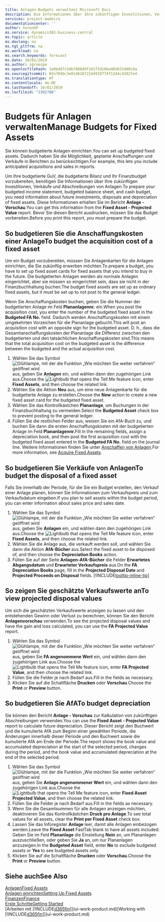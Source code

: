 ```yaml
---
title: Anlagen-Budgets verwalten| Microsoft Docs
description: Die Informationen über Ihre zukünftigen Investitionen, Verkäufe und Abschreibungen von Anlagen, die Ihnen helfen, Budget- und Planungen vorzubereiten.
services: project-madeira
documentationcenter: ''
author: SorenGP
ms.service: dynamics365-business-central
ms.topic: article
ms.devlang: na
ms.tgt_pltfrm: na
ms.workload: na
ms.search.keywords: forecast
ms.date: 10/01/2019
ms.author: sgroespe
ms.openlocfilehash: 1e0bdd7c54b788049f2d1f2d16be405825480c8a
ms.sourcegitcommit: 02e704bc3e01d62072144919774f1244c42827e4
ms.translationtype: HT
ms.contentlocale: de-DE
ms.lasthandoff: 10/01/2019
ms.locfileid: "2302788"
---
```

# <a name="manage-budgets-for-fixed-assets"></a><span data-ttu-id="cb68e-103">Budgets für Anlagen verwalten</span><span class="sxs-lookup"><span data-stu-id="cb68e-103">Manage Budgets for Fixed Assets</span></span>
<span data-ttu-id="cb68e-104">Sie können budgetierte Anlagen einrichten.</span><span class="sxs-lookup"><span data-stu-id="cb68e-104">You can set up budgeted fixed assets.</span></span> <span data-ttu-id="cb68e-105">Dadurch haben Sie die Möglichkeit, geplante Anschaffungen und Verkäufe in Berichten zu berücksichtigen.</span><span class="sxs-lookup"><span data-stu-id="cb68e-105">For example, this lets you include anticipated acquisitions and sales in reports.</span></span>  

<span data-ttu-id="cb68e-106">Um Ihre budgetierte GuV, die budgetierte Bilanz und Ihr Finanzbudget vorzubereiten, benötigen Sie Informationen über Ihre zukünftigen Investitionen, Verkäufe und Abschreibungen von Anlagen.</span><span class="sxs-lookup"><span data-stu-id="cb68e-106">To prepare your budgeted income statement, budgeted balance sheet, and cash budget, you need information about future investments, disposals and depreciation of fixed assets.</span></span> <span data-ttu-id="cb68e-107">Diese Informationen erhalten Sie im Bericht **Anlage - Vorschau**.</span><span class="sxs-lookup"><span data-stu-id="cb68e-107">You can get this information from the **Fixed Asset - Projected Value** report.</span></span> <span data-ttu-id="cb68e-108">Bevor Sie diesen Bericht ausdrucken, müssen Sie das Budget vorbereiten.</span><span class="sxs-lookup"><span data-stu-id="cb68e-108">Before you print this report, you must prepare the budget.</span></span>  

## <a name="to-budget-the-acquisition-cost-of-a-fixed-asset"></a><span data-ttu-id="cb68e-109">So budgetieren Sie die Anschaffungskosten einer Anlage</span><span class="sxs-lookup"><span data-stu-id="cb68e-109">To budget the acquisition cost of a fixed asset</span></span>
<span data-ttu-id="cb68e-110">Um ein Budget vorzubereiten, müssen Sie Anlagenkarten für die Anlagen einrichten, die Sie zukünftig erwerben möchten.</span><span class="sxs-lookup"><span data-stu-id="cb68e-110">To prepare a budget, you have to set up fixed asset cards for fixed assets that you intend to buy in the future.</span></span> <span data-ttu-id="cb68e-111">Die budgetierten Anlagen werden als normale Anlagen eingerichtet, aber sie müssen so eingerichtet sein, dass sie nicht in der Finanzbuchhaltung buchen.</span><span class="sxs-lookup"><span data-stu-id="cb68e-111">The budget fixed assets are set up as ordinary fixed assets, but it must be set up to not post to the general ledger.</span></span>

<span data-ttu-id="cb68e-112">Wenn Sie Anschaffungskosten buchen, geben Sie die Nummer der budgetierten Anlage im Feld **Plananlagennr.** ein.</span><span class="sxs-lookup"><span data-stu-id="cb68e-112">When you post the acquisition cost, you enter the number of the budgeted fixed asset in the **Budgeted FA No.** field.</span></span> <span data-ttu-id="cb68e-113">Dadurch werden Anschaffungskosten mit einem umgekehrten Vorzeichen für die Plananlage gebucht.</span><span class="sxs-lookup"><span data-stu-id="cb68e-113">This will post an acquisition cost with an opposite sign for the budgeted asset.</span></span> <span data-ttu-id="cb68e-114">D. h., dass die Gesamtanschaffungskosten der Plananlage die Differenz zwischen den budgetierten und den tatsächlichen Anschaffungskosten sind.</span><span class="sxs-lookup"><span data-stu-id="cb68e-114">This means that the total acquisition cost on the budgeted asset is the difference between the budgeted and the actual acquisition cost.</span></span>

1. <span data-ttu-id="cb68e-115">Wählen Sie das Symbol ![Glühlampe, mit der die Funktion „Wie möchten Sie weiter verfahren“ geöffnet wird](media/ui-search/search_small.png "Wie möchten Sie weiter verfahren?") aus, geben Sie **Anlagen** ein, und wählen dann den zugehörigen Link aus.</span><span class="sxs-lookup"><span data-stu-id="cb68e-115">Choose the ![Lightbulb that opens the Tell Me feature](media/ui-search/search_small.png "Tell me what you want to do") icon, enter **Fixed Assets**, and then choose the related link.</span></span>
2. <span data-ttu-id="cb68e-116">Wählen Sie die Aktion **Neu** aus, um eine neue Anlagenkarte für die budgetierte Anlage zu erstellen.</span><span class="sxs-lookup"><span data-stu-id="cb68e-116">Choose the **New** action to create a new fixed asset card for the budgeted fixed asset.</span></span>
3. <span data-ttu-id="cb68e-117">Wählen Sie das Kontrollkästchen **Plananlage**, um Buchungen in der Finanzbuchhaltung zu vermeiden.</span><span class="sxs-lookup"><span data-stu-id="cb68e-117">Select the **Budgeted Asset** check box to prevent posting to the general ledger.</span></span>
4. <span data-ttu-id="cb68e-118">Füllen Sie die restlichen Felder aus, weisen Sie ein AfA-Buch zu, und buchen Sie dann die ersten Anschaffungskosten mit der budgetierten Anlage im Feld **Plananlagennr.**</span><span class="sxs-lookup"><span data-stu-id="cb68e-118">Fill in the remaining fields, assign a depreciation book, and then post the first acquisition cost with the budgeted fixed asset entered in the **Budgeted FA No.** field on the journal line.</span></span> <span data-ttu-id="cb68e-119">Weitere Informationen finden Sie unter [Anschaffen von Anlagen](fa-how-acquire.md).</span><span class="sxs-lookup"><span data-stu-id="cb68e-119">For more information, see [Acquire Fixed Assets](fa-how-acquire.md).</span></span>

## <a name="to-budget-the-disposal-of-a-fixed-asset"></a><span data-ttu-id="cb68e-120">So budgetieren Sie Verkäufe von Anlagen</span><span class="sxs-lookup"><span data-stu-id="cb68e-120">To budget the disposal of a fixed asset</span></span>
<span data-ttu-id="cb68e-121">Falls Sie innerhalb der Periode, für die Sie ein Budget erstellen, den Verkauf einer Anlage planen, können Sie Informationen zum Verkaufspreis und zum Verkaufsdatum eingeben.</span><span class="sxs-lookup"><span data-stu-id="cb68e-121">If you plan to sell assets within the budget period, you can enter information about sales price and sales date.</span></span>

1. <span data-ttu-id="cb68e-122">Wählen Sie das Symbol ![Glühlampe, mit der die Funktion „Wie möchten Sie weiter verfahren“ geöffnet wird](media/ui-search/search_small.png "Wie möchten Sie weiter verfahren?") aus, geben Sie **Anlagen** ein, und wählen dann den zugehörigen Link aus.</span><span class="sxs-lookup"><span data-stu-id="cb68e-122">Choose the ![Lightbulb that opens the Tell Me feature](media/ui-search/search_small.png "Tell me what you want to do") icon, enter **Fixed Assets**, and then choose the related link.</span></span>
2. <span data-ttu-id="cb68e-123">Wählen Sie die Anlage aus, die verkauft werden soll, und wählen Sie dann die Aktion **AfA-Bücher** aus.</span><span class="sxs-lookup"><span data-stu-id="cb68e-123">Select the fixed asset to be disposed of, and then choose the **Depreciation Books** action.</span></span>
3. <span data-ttu-id="cb68e-124">Füllen Sie auf der Seite **Anlagen-AfA-Bücher** die Felder **Erwartetes Abgangsdatum** und **Erwarteter Verkaufspreis** aus.</span><span class="sxs-lookup"><span data-stu-id="cb68e-124">On the **FA Depreciation Books** page, fill in the **Projected Disposal Date** and **Projected Proceeds on Disposal** fields.</span></span> [!INCLUDE[tooltip-inline-tip](includes/tooltip-inline-tip_md.md)]

## <a name="to-view-projected-disposal-values"></a><span data-ttu-id="cb68e-125">So zeigen Sie geschätzte Verkaufswerte an</span><span class="sxs-lookup"><span data-stu-id="cb68e-125">To view projected disposal values</span></span>
<span data-ttu-id="cb68e-126">Um sich die geschätzten Verkaufswerte anzeigen zu lassen und den entstehenden Gewinn oder Verlust zu berechnen, können Sie den Bericht **Anlagenvorschau** verwenden.</span><span class="sxs-lookup"><span data-stu-id="cb68e-126">To see the projected disposal values and have the gain and loss calculated, you can use the **FA Projected Value** report.</span></span>

1. <span data-ttu-id="cb68e-127">Wählen Sie das Symbol ![Glühlampe, mit der die Funktion „Wie möchten Sie weiter verfahren“ geöffnet wird](media/ui-search/search_small.png "Wie möchten Sie weiter verfahren?") aus, geben Sie **FA angenommene Wert** ein, und wählen dann den zugehörigen Link aus.</span><span class="sxs-lookup"><span data-stu-id="cb68e-127">Choose the ![Lightbulb that opens the Tell Me feature](media/ui-search/search_small.png "Tell me what you want to do") icon, enter **FA Projected Value**, and then choose the related link.</span></span>
2. <span data-ttu-id="cb68e-128">Füllen Sie die Felder je nach Bedarf aus.</span><span class="sxs-lookup"><span data-stu-id="cb68e-128">Fill in the fields as necessary.</span></span>
3. <span data-ttu-id="cb68e-129">Klicken Sie auf die Schaltfläche **Drucken** oder **Vorschau**.</span><span class="sxs-lookup"><span data-stu-id="cb68e-129">Choose the **Print** or **Preview** button.</span></span>

## <a name="to-budget-depreciation"></a><span data-ttu-id="cb68e-130">So budgetieren Sie AfA</span><span class="sxs-lookup"><span data-stu-id="cb68e-130">To budget depreciation</span></span>
<span data-ttu-id="cb68e-131">Sie können den Bericht **Anlage - Vorschau** zur Kalkulation von zukünftigen Abschreibungen verwenden.</span><span class="sxs-lookup"><span data-stu-id="cb68e-131">You can use the **Fixed Asset - Projected Value** report to calculate future depreciation.</span></span> <span data-ttu-id="cb68e-132">Dieser Bericht zeigt den Buchwert und die kumulierte AfA zum Beginn einer gewählten Periode, die Änderungen innerhalb dieser Periode und den Buchwert sowie die kumulierte AfA am Ende der Periode.</span><span class="sxs-lookup"><span data-stu-id="cb68e-132">The report shows the book value and accumulated depreciation at the start of the selected period, changes during the period, and the book value and accumulated depreciation at the end of the selected period.</span></span>

1. <span data-ttu-id="cb68e-133">Wählen Sie das Symbol ![Glühlampe, mit der die Funktion „Wie möchten Sie weiter verfahren“ geöffnet wird](media/ui-search/search_small.png "Wie möchten Sie weiter verfahren?") aus, geben Sie **Anlage angenommener Wert** ein, und wählen dann den zugehörigen Link aus.</span><span class="sxs-lookup"><span data-stu-id="cb68e-133">Choose the ![Lightbulb that opens the Tell Me feature](media/ui-search/search_small.png "Tell me what you want to do") icon, enter **Fixed Asset Projected Value**, and then choose the related link.</span></span>
2. <span data-ttu-id="cb68e-134">Füllen Sie die Felder je nach Bedarf aus.</span><span class="sxs-lookup"><span data-stu-id="cb68e-134">Fill in the fields as necessary.</span></span>
3. <span data-ttu-id="cb68e-135">Wenn Sie die Gesamtsummen für alle Anlagen anzeigen möchten, deaktivieren Sie das Kontrollkästchen **Druck pro Anlage**.</span><span class="sxs-lookup"><span data-stu-id="cb68e-135">To see total values for all assets, clear the **Print per Fixed Asset** check box.</span></span>
4. <span data-ttu-id="cb68e-136">Lassen Sie das Inforegister **Anlage** leer, damit alle Anlagen einbezogen werden.</span><span class="sxs-lookup"><span data-stu-id="cb68e-136">Leave the **Fixed Asset** FastTab blank to have all assets included.</span></span> <span data-ttu-id="cb68e-137">Geben Sie im Feld **Plananlage** die Einstellung **Nein** an, um Plananlagen auszuschließen, oder geben Sie **Ja** an, um nur Plananlagen anzuzeigen.</span><span class="sxs-lookup"><span data-stu-id="cb68e-137">In the **Budgeted Asset** field, enter **No** to exclude budgeted assets or **Yes** to see budgeted assets only.</span></span>
5. <span data-ttu-id="cb68e-138">Klicken Sie auf die Schaltfläche **Drucken** oder **Vorschau**.</span><span class="sxs-lookup"><span data-stu-id="cb68e-138">Choose the **Print** or **Preview** button.</span></span>

## <a name="see-also"></a><span data-ttu-id="cb68e-139">Siehe auch</span><span class="sxs-lookup"><span data-stu-id="cb68e-139">See Also</span></span>
[<span data-ttu-id="cb68e-140">Anlagen</span><span class="sxs-lookup"><span data-stu-id="cb68e-140">Fixed Assets</span></span>](fa-manage.md)  
[<span data-ttu-id="cb68e-141">Anlagen einrichten</span><span class="sxs-lookup"><span data-stu-id="cb68e-141">Setting Up Fixed Assets</span></span>](fa-setup.md)  
[<span data-ttu-id="cb68e-142">Finanzen</span><span class="sxs-lookup"><span data-stu-id="cb68e-142">Finance</span></span>](finance.md)  
[<span data-ttu-id="cb68e-143">Erste Schritte</span><span class="sxs-lookup"><span data-stu-id="cb68e-143">Getting Started</span></span>](product-get-started.md)  
<span data-ttu-id="cb68e-144">[Arbeiten mit [!INCLUDE[d365fin](includes/d365fin_md.md)]](ui-work-product.md)</span><span class="sxs-lookup"><span data-stu-id="cb68e-144">[Working with [!INCLUDE[d365fin](includes/d365fin_md.md)]](ui-work-product.md)</span></span>
